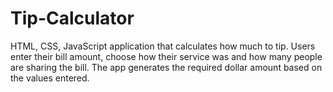 # Tip-Calculator
HTML, CSS, JavaScript application that calculates how much to tip. Users enter their bill amount, choose how their service was and how many people are sharing the bill. The app generates the required dollar amount based on the values entered.
